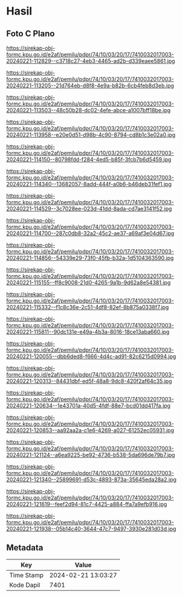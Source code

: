# Hasil

## Foto C Plano

https://sirekap-obj-formc.kpu.go.id/e2af/pemilu/pdpr/74/10/03/20/17/7410032017003-20240221-112829--c3718c27-4eb3-4465-ad2b-d339eaee5861.jpg

https://sirekap-obj-formc.kpu.go.id/e2af/pemilu/pdpr/74/10/03/20/17/7410032017003-20240221-113205--21d764eb-d8f8-4e9a-b82b-6cb4feb8d3eb.jpg

https://sirekap-obj-formc.kpu.go.id/e2af/pemilu/pdpr/74/10/03/20/17/7410032017003-20240221-113503--48c50b28-dc02-4efe-abce-a1007bff18be.jpg

https://sirekap-obj-formc.kpu.go.id/e2af/pemilu/pdpr/74/10/03/20/17/7410032017003-20240221-113958--e20e0d51-d98b-4c90-8794-cd8b1c3e02a0.jpg

https://sirekap-obj-formc.kpu.go.id/e2af/pemilu/pdpr/74/10/03/20/17/7410032017003-20240221-114150--80798fdd-f284-4ed5-b85f-3fcb7b6d5459.jpg

https://sirekap-obj-formc.kpu.go.id/e2af/pemilu/pdpr/74/10/03/20/17/7410032017003-20240221-114340--13682057-8add-444f-a0b6-b46deb31fef1.jpg

https://sirekap-obj-formc.kpu.go.id/e2af/pemilu/pdpr/74/10/03/20/17/7410032017003-20240221-114529--3c7028ee-023d-41dd-8ada-cd7ae3141f52.jpg

https://sirekap-obj-formc.kpu.go.id/e2af/pemilu/pdpr/74/10/03/20/17/7410032017003-20240221-114700--287c0db8-32a2-45c2-ae37-a69af3e04d67.jpg

https://sirekap-obj-formc.kpu.go.id/e2af/pemilu/pdpr/74/10/03/20/17/7410032017003-20240221-114856--54339e29-73f0-45fb-b32a-1d5104363590.jpg

https://sirekap-obj-formc.kpu.go.id/e2af/pemilu/pdpr/74/10/03/20/17/7410032017003-20240221-115155--ff8c9008-21d0-4265-9a1b-9d62a8e54381.jpg

https://sirekap-obj-formc.kpu.go.id/e2af/pemilu/pdpr/74/10/03/20/17/7410032017003-20240221-115332--f1c8c36e-2c51-4df8-82ef-8b875a0338f7.jpg

https://sirekap-obj-formc.kpu.go.id/e2af/pemilu/pdpr/74/10/03/20/17/7410032017003-20240221-115811--90dc131e-e49a-4b3a-8016-18ce13aba660.jpg

https://sirekap-obj-formc.kpu.go.id/e2af/pemilu/pdpr/74/10/03/20/17/7410032017003-20240221-120055--dbb6ded8-f666-4d4c-ad91-82c6215d0994.jpg

https://sirekap-obj-formc.kpu.go.id/e2af/pemilu/pdpr/74/10/03/20/17/7410032017003-20240221-120313--84431dbf-ed5f-48a8-9dc8-420f2af64c35.jpg

https://sirekap-obj-formc.kpu.go.id/e2af/pemilu/pdpr/74/10/03/20/17/7410032017003-20240221-120634--1e43701a-40d5-4fdf-88e7-bcd01dd417fa.jpg

https://sirekap-obj-formc.kpu.go.id/e2af/pemilu/pdpr/74/10/03/20/17/7410032017003-20240221-120853--aa92aa2a-c1e6-4269-a027-61252ec05931.jpg

https://sirekap-obj-formc.kpu.go.id/e2af/pemilu/pdpr/74/10/03/20/17/7410032017003-20240221-121124--a6ea9225-be92-4736-b538-5da696de79b7.jpg

https://sirekap-obj-formc.kpu.go.id/e2af/pemilu/pdpr/74/10/03/20/17/7410032017003-20240221-121340--25899691-d53c-4893-873a-35645eda28a2.jpg

https://sirekap-obj-formc.kpu.go.id/e2af/pemilu/pdpr/74/10/03/20/17/7410032017003-20240221-121619--feef2d94-81c7-4425-a884-ffa7a9efb916.jpg

https://sirekap-obj-formc.kpu.go.id/e2af/pemilu/pdpr/74/10/03/20/17/7410032017003-20240221-121938--05b14c40-3644-47c7-9497-3930e281d03d.jpg


## Metadata

| Key        | Value               |
| ---------- | ------------------- |
| Time Stamp | 2024-02-21 13:03:27 |
| Kode Dapil | 7401                |



